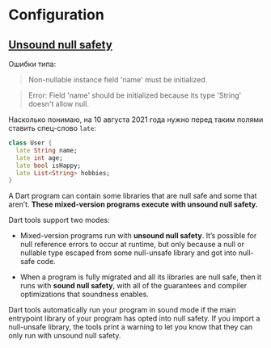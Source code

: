 # Configuration

## [Unsound null safety](https://dart.dev/null-safety/unsound-null-safety)

Ошибки типа:
> Non-nullable instance field 'name' must be initialized.

> Error: Field 'name' should be initialized because its type 'String' doesn't allow null.

Насколько понимаю, на 10 августа 2021 года нужно перед таким полями ставить спец-слово `late`:
```dart
class User {
  late String name;
  late int age;
  late bool isHappy;
  late List<String> hobbies;
}
```

A Dart program can contain some libraries that are null safe and some that aren’t. 
__These mixed-version programs execute with unsound null safety.__

Dart tools support two modes:

* Mixed-version programs run with __unsound null safety__. 
  It’s possible for null reference errors to occur at runtime, but only because a null or nullable type escaped from some null-unsafe library and got into null-safe code.

* When a program is fully migrated and all its libraries are null safe, then it runs with __sound null safety__, with all of the guarantees and compiler optimizations that soundness enables.

Dart tools automatically run your program in sound mode if the main entrypoint library of your program has opted into null safety. 
If you import a null-unsafe library, the tools print a warning to let you know that they can only run with unsound null safety.
